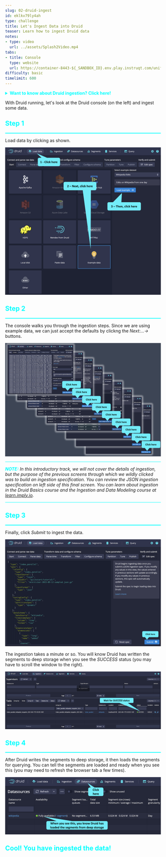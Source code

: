 ```yaml
---
slug: 02-druid-ingest
id: eklkv79ly4ah
type: challenge
title: Let's Ingest Data into Druid
teaser: Learn how to ingest Druid data
notes:
- type: video
  url: ../assets/Splash2Video.mp4
tabs:
- title: Console
  type: website
  url: https://container-8443-${_SANDBOX_ID}.env.play.instruqt.com/unified-console.html
difficulty: basic
timelimit: 600
---
```


<details>
  <summary style="color:cyan"><b>Want to know about Druid ingestion? Click here!</b></summary>
<hr style="background-color:cyan">
Druid ingestion is about connecting and preparing data for Druid to use.
As you can see in the Druid console Data Loading screen, there are four main steps to ingestion.
These steps include:
<ol>
<li><b>Connect and parse raw data</b> - this is about getting the data into a usable format</li>
<li><b>Transform data and configure schema</b> - this step makes sure you have the right dimensions</li>
<li><b>Tune parameters</b> - this step prepares the rows of data</li>
<li><b>Verify and submit</b> - the final step is for Druid to consume the data</li>
</ol>
<a href="#img-0A">
  <img alt="Four steps of ingestion" src="../assets/FourSections.png" />
</a>
<a href="#" class="lightbox" id="img-0A">
  <img alt="Four steps of ingestion" src="../assets/FourSections.png" />
</a>
Within each of these steps are several activities, which we will explain in other courses.
<br><br>
The whole point of these various steps is to create a specification file that Druid will use to ingest the data.
You can see this specification on the left side of the <i>Submit</i> screen.
<a href="#img-0B">
  <img alt="Building the ingestion spec" src="../assets/BuildSpec.png" />
</a>
<a href="#" class="lightbox" id="img-0B">
  <img alt="Building the ingestion spec" src="../assets/BuildSpec.png" />
</a>
<hr style="background-color:cyan">
</details>


With Druid running, let's look at the Druid console (on the left) and ingest some data.

<h2 style="color:cyan">Step 1</h2><hr style="color:cyan;background-color:cyan;height:2px">

Load data by clicking as shown.

<a href="#img-2">
  <img alt="Click example data" src="../assets/LoadData.png" />
</a>

<a href="#" class="lightbox" id="img-2">
  <img alt="Click example data" src="../assets/LoadData.png" />
</a>

<h2 style="color:cyan">Step 2</h2><hr style="color:cyan;background-color:cyan;height:2px">

The console walks you through the ingestion steps.
Since we are using example data, we can just accept the defaults by clickng the _Next:...->_ buttons.

<a href="#img-3">
  <img alt="Click wildly" src="../assets/ClickWildly.png" />
</a>

<a href="#" class="lightbox" id="img-3">
  <img alt="Click wildly" src="../assets/ClickWildly.png" />
</a>

<hr style="background-color:cyan">
<p><span style="color:cyan"><strong><em>NOTE:</em></strong></span> <i>In this introductory track, we will not cover the details of ingestion, but the purpose of the previous screens through which we wildly clicked was to build an ingestion specification.
You can review the JSON ingestion specification on left side of this final screen.
You can learn about ingestion in the Druid Basics course and the Ingestion and Data Modeling course at <a href="https://learn.imply.io/" target="_blank">learn.imply.io</a>.</i>
<hr style="background-color:cyan">

<h2 style="color:cyan">Step 3</h2><hr style="color:cyan;background-color:cyan;height:2px">

Finally, click _Submit_ to ingest the data.

<a href="#img-4">
  <img alt="Click Next" src="../assets/ClickSubmit.png" />
</a>

<a href="#" class="lightbox" id="img-4">
  <img alt="Click Next" src="../assets/ClickSubmit.png" />
</a>

The ingestion takes a minute or so.
You will know Druid has written the segments to deep storage when you see the _SUCCESS_ status (you may have to scroll the window to the right).

<a href="#img-5">
  <img alt="Wait for SUCCESS" src="../assets/WaitForSuccess.png" />
</a>

<a href="#" class="lightbox" id="img-5">
  <img alt="Wait for SUCCESS" src="../assets/WaitForSuccess.png" />
</a>

<h2 style="color:cyan">Step 4</h2><hr style="color:cyan;background-color:cyan;height:2px">

After Druid writes the segments to deep storage, it then loads the segments for querying.
You can tell the segments are loaded and ready when you see this (you may need to refresh the browser tab a few times).

<a href="#img-6">
  <img alt="Segments Loaded" src="../assets/SegmentsLoaded.png" />
</a>

<a href="#" class="lightbox" id="img-6">
  <img alt="Segments Loaded" src="../assets/SegmentsLoaded.png" />
</a>

<h2 style="color:cyan">Cool! You have ingested the data!</h2>


<style type="text/css" rel="stylesheet">
.lightbox { display: none; position: fixed; justify-content: center; align-items: center; z-index: 999; top: 0; left: 0; right: 0; bottom: 0; padding: 1rem; background: rgba(0, 0, 0, 0.8); }
.lightbox:target { display: flex; }
.lightbox img { max-height: 100% }
.thumbnail:hover {
    position:fixed;
    top:-25px;
    left:-35px;
    width:500px;
    height:auto;
    display:block;
    z-index:999;
}
</style>
